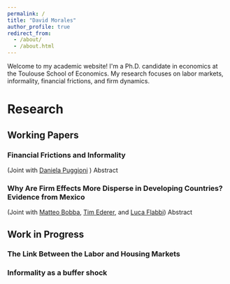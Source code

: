 ```yaml
---
permalink: /
title: "David Morales"
author_profile: true
redirect_from: 
  - /about/
  - /about.html
---
```


Welcome to my academic website! I'm a Ph.D. candidate in economics at the Toulouse School of Economics. My research focuses on labor markets, informality, financial frictions, and firm dynamics. 

# Research


## Working Papers

### Financial Frictions and Informality 
(Joint with [Daniela Puggioni](https://danielapuggioni.weebly.com/) ) Abstract

### Why Are Firm Effects More Disperse in Developing Countries? Evidence from Mexico
(Joint with [Matteo Bobba](https://matteobobba.github.io/), [Tim Ederer](https://sites.google.com/view/tim-ederer), and [Luca Flabbi](https://sites.google.com/site/lucaflabbi/)) Abstract



## Work in Progress

### The Link Between the Labor and Housing Markets

### Informality as a buffer shock 

